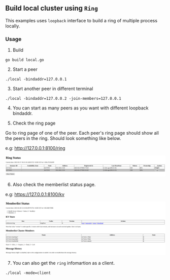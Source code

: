 ## Build local cluster using `Ring`

This examples uses `loopback` interface to build a ring of multiple process locally.

### Usage

1. Build
```
go build local.go
```

2. Start a peer

```
./local -bindaddr=127.0.0.1
```

3. Start another peer in different terminal

```
./local -bindaddr=127.0.0.2 -join-members=127.0.0.1
```

4. You can start as many peers as you want with different loopback bindaddr.

5. Check the ring page

Go to ring page of one of the peer. Each peer's ring page should show all the peers in the ring. Should look something like below.

e.g: http://127.0.0.1:8100/ring

![Ring Status Page](./images/local-ring.png)

6. Also check the memberlist status page.

e.g: https://127.0.0.1:8100/kv

![Memberlist Status Page](./images/local-memberlist.png)

7. You can also get the `ring` infomartion as a client.

```
./local -mode=client
```
